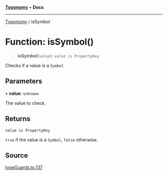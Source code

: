 [**Typonomy**](../README.md) • **Docs**

***

[Typonomy](../globals.md) / isSymbol

# Function: isSymbol()

> **isSymbol**(`value`): `value is PropertyKey`

Checks if a value is a `Symbol`

## Parameters

• **value**: `unknown`

The value to check.

## Returns

`value is PropertyKey`

`true` if the value is a `Symbol`, `false` otherwise.

## Source

[typeGuards.ts:137](https://github.com/softcraft-development/typonomy/blob/f77f6002b19dd65199e89540af6d271db08bf123/src/typeGuards.ts#L137)

